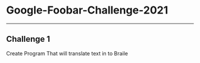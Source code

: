 # Google-Foobar-Challenge-2021
---
## Challenge 1 
Create Program That will translate text in to Braile 
